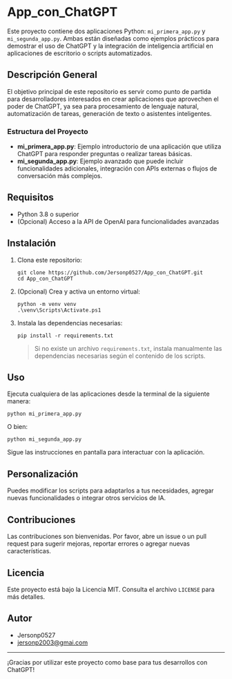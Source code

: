 # App_con_ChatGPT

Este proyecto contiene dos aplicaciones Python: `mi_primera_app.py` y `mi_segunda_app.py`. Ambas están diseñadas como ejemplos prácticos para demostrar el uso de ChatGPT y la integración de inteligencia artificial en aplicaciones de escritorio o scripts automatizados.

## Descripción General

El objetivo principal de este repositorio es servir como punto de partida para desarrolladores interesados en crear aplicaciones que aprovechen el poder de ChatGPT, ya sea para procesamiento de lenguaje natural, automatización de tareas, generación de texto o asistentes inteligentes.

### Estructura del Proyecto

- **mi_primera_app.py**: Ejemplo introductorio de una aplicación que utiliza ChatGPT para responder preguntas o realizar tareas básicas.
- **mi_segunda_app.py**: Ejemplo avanzado que puede incluir funcionalidades adicionales, integración con APIs externas o flujos de conversación más complejos.

## Requisitos

- Python 3.8 o superior
- (Opcional) Acceso a la API de OpenAI para funcionalidades avanzadas

## Instalación

1. Clona este repositorio:
   ```pwsh
   git clone https://github.com/Jersonp0527/App_con_ChatGPT.git
   cd App_con_ChatGPT
   ```
2. (Opcional) Crea y activa un entorno virtual:
   ```pwsh
   python -m venv venv
   .\venv\Scripts\Activate.ps1
   ```
3. Instala las dependencias necesarias:
   ```pwsh
   pip install -r requirements.txt
   ```
   > Si no existe un archivo `requirements.txt`, instala manualmente las dependencias necesarias según el contenido de los scripts.

## Uso

Ejecuta cualquiera de las aplicaciones desde la terminal de la siguiente manera:

```pwsh
python mi_primera_app.py
```

O bien:

```pwsh
python mi_segunda_app.py
```

Sigue las instrucciones en pantalla para interactuar con la aplicación.

## Personalización

Puedes modificar los scripts para adaptarlos a tus necesidades, agregar nuevas funcionalidades o integrar otros servicios de IA.

## Contribuciones

Las contribuciones son bienvenidas. Por favor, abre un issue o un pull request para sugerir mejoras, reportar errores o agregar nuevas características.

## Licencia

Este proyecto está bajo la Licencia MIT. Consulta el archivo `LICENSE` para más detalles.

## Autor

- Jersonp0527
- jersonp2003@gmai.com

---

¡Gracias por utilizar este proyecto como base para tus desarrollos con ChatGPT!